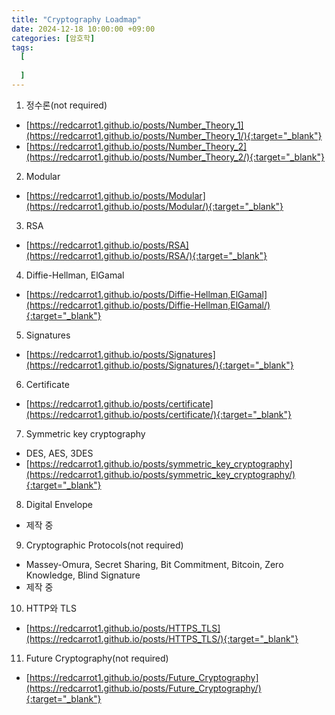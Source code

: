 ```yaml
---
title: "Cryptography Loadmap"
date: 2024-12-18 10:00:00 +09:00
categories: [암호학]
tags:
  [
     
  ]
---
```


1. 정수론(not required)
- [https://redcarrot1.github.io/posts/Number_Theory_1](https://redcarrot1.github.io/posts/Number_Theory_1/){:target="_blank"}
- [https://redcarrot1.github.io/posts/Number_Theory_2](https://redcarrot1.github.io/posts/Number_Theory_2/){:target="_blank"}

2. Modular
- [https://redcarrot1.github.io/posts/Modular](https://redcarrot1.github.io/posts/Modular/){:target="_blank"}

3. RSA
- [https://redcarrot1.github.io/posts/RSA](https://redcarrot1.github.io/posts/RSA/){:target="_blank"}

4. Diffie-Hellman, ElGamal
- [https://redcarrot1.github.io/posts/Diffie-Hellman,ElGamal](https://redcarrot1.github.io/posts/Diffie-Hellman,ElGamal/){:target="_blank"}

5. Signatures
- [https://redcarrot1.github.io/posts/Signatures](https://redcarrot1.github.io/posts/Signatures/){:target="_blank"}

6. Certificate
- [https://redcarrot1.github.io/posts/certificate](https://redcarrot1.github.io/posts/certificate/){:target="_blank"}

7. Symmetric key cryptography
- DES, AES, 3DES
- [https://redcarrot1.github.io/posts/symmetric_key_cryptography](https://redcarrot1.github.io/posts/symmetric_key_cryptography/){:target="_blank"}

8. Digital Envelope
- 제작 중

9. Cryptographic Protocols(not required)
- Massey-Omura, Secret Sharing, Bit Commitment, Bitcoin, Zero Knowledge, Blind Signature
- 제작 중

10. HTTP와 TLS
- [https://redcarrot1.github.io/posts/HTTPS_TLS](https://redcarrot1.github.io/posts/HTTPS_TLS/){:target="_blank"}

11. Future Cryptography(not required)
- [https://redcarrot1.github.io/posts/Future_Cryptography](https://redcarrot1.github.io/posts/Future_Cryptography/){:target="_blank"}